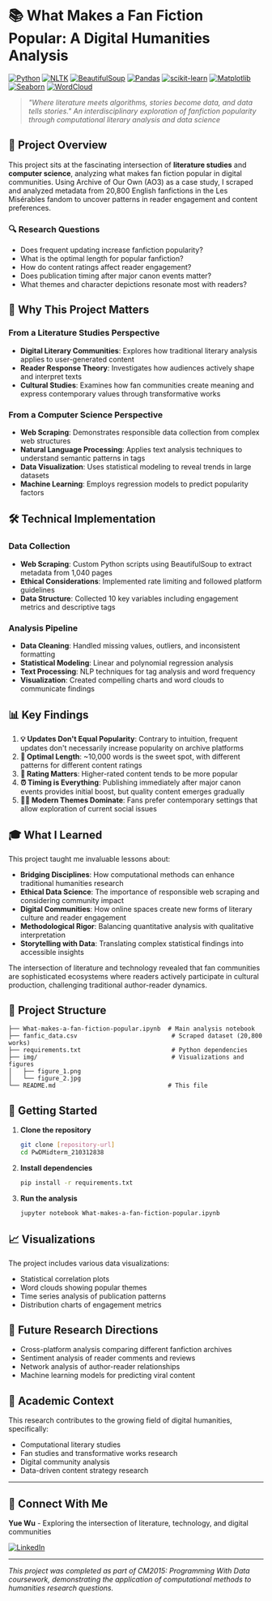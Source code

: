 # 📚 What Makes a Fan Fiction Popular: A Digital Humanities Analysis

[![Python](https://img.shields.io/badge/Python-3.8+-blue.svg)](https://python.org)
[![NLTK](https://img.shields.io/badge/NLTK-Natural%20Language%20Processing-purple.svg)](https://www.nltk.org/)
[![BeautifulSoup](https://img.shields.io/badge/BeautifulSoup-Web%20Scraping-yellow.svg)](https://beautiful-soup-4.readthedocs.io/)
[![Pandas](https://img.shields.io/badge/Pandas-Data%20Analysis-orange.svg)](https://pandas.pydata.org/)
[![scikit-learn](https://img.shields.io/badge/scikit--learn-Machine%20Learning-red.svg)](https://scikit-learn.org/)
[![Matplotlib](https://img.shields.io/badge/Matplotlib-Visualization-green.svg)](https://matplotlib.org/)
[![Seaborn](https://img.shields.io/badge/Seaborn-Statistical%20Plots-lightblue.svg)](https://seaborn.pydata.org/)
[![WordCloud](https://img.shields.io/badge/WordCloud-Text%20Visualization-teal.svg)](https://github.com/amueller/word_cloud)

> _"Where literature meets algorithms, stories become data, and data tells stories." An interdisciplinary exploration of fanfiction popularity through computational literary analysis and data science_

## 🎯 Project Overview

This project sits at the fascinating intersection of **literature studies** and **computer science**, analyzing what makes fan fiction popular in digital communities. Using Archive of Our Own (AO3) as a case study, I scraped and analyzed metadata from 20,800 English fanfictions in the Les Misérables fandom to uncover patterns in reader engagement and content preferences.

### 🔍 Research Questions

- Does frequent updating increase fanfiction popularity?
- What is the optimal length for popular fanfiction?
- How do content ratings affect reader engagement?
- Does publication timing after major canon events matter?
- What themes and character depictions resonate most with readers?

## 🌟 Why This Project Matters

### From a Literature Studies Perspective

- **Digital Literary Communities**: Explores how traditional literary analysis applies to user-generated content
- **Reader Response Theory**: Investigates how audiences actively shape and interpret texts
- **Cultural Studies**: Examines how fan communities create meaning and express contemporary values through transformative works

### From a Computer Science Perspective

- **Web Scraping**: Demonstrates responsible data collection from complex web structures
- **Natural Language Processing**: Applies text analysis techniques to understand semantic patterns in tags
- **Data Visualization**: Uses statistical modeling to reveal trends in large datasets
- **Machine Learning**: Employs regression models to predict popularity factors

## 🛠️ Technical Implementation

### Data Collection

- **Web Scraping**: Custom Python scripts using BeautifulSoup to extract metadata from 1,040 pages
- **Ethical Considerations**: Implemented rate limiting and followed platform guidelines
- **Data Structure**: Collected 10 key variables including engagement metrics and descriptive tags

### Analysis Pipeline

- **Data Cleaning**: Handled missing values, outliers, and inconsistent formatting
- **Statistical Modeling**: Linear and polynomial regression analysis
- **Text Processing**: NLP techniques for tag analysis and word frequency
- **Visualization**: Created compelling charts and word clouds to communicate findings

## 📊 Key Findings

1. **💡 Updates Don't Equal Popularity**: Contrary to intuition, frequent updates don't necessarily increase popularity on archive platforms
2. **📝 Optimal Length**: ~10,000 words is the sweet spot, with different patterns for different content ratings
3. **🔞 Rating Matters**: Higher-rated content tends to be more popular
4. **⏰ Timing is Everything**: Publishing immediately after major canon events provides initial boost, but quality content emerges gradually
5. **🏳️‍🌈 Modern Themes Dominate**: Fans prefer contemporary settings that allow exploration of current social issues

## 🎓 What I Learned

This project taught me invaluable lessons about:

- **Bridging Disciplines**: How computational methods can enhance traditional humanities research
- **Ethical Data Science**: The importance of responsible web scraping and considering community impact
- **Digital Communities**: How online spaces create new forms of literary culture and reader engagement
- **Methodological Rigor**: Balancing quantitative analysis with qualitative interpretation
- **Storytelling with Data**: Translating complex statistical findings into accessible insights

The intersection of literature and technology revealed that fan communities are sophisticated ecosystems where readers actively participate in cultural production, challenging traditional author-reader dynamics.

## 📁 Project Structure

```
├── What-makes-a-fan-fiction-popular.ipynb  # Main analysis notebook
├── fanfic_data.csv                          # Scraped dataset (20,800 works)
├── requirements.txt                         # Python dependencies
├── img/                                     # Visualizations and figures
│   ├── figure_1.png
│   └── figure_2.jpg
└── README.md                               # This file
```

## 🚀 Getting Started

1. **Clone the repository**

   ```bash
   git clone [repository-url]
   cd PwDMidterm_210312838
   ```

2. **Install dependencies**

   ```bash
   pip install -r requirements.txt
   ```

3. **Run the analysis**
   ```bash
   jupyter notebook What-makes-a-fan-fiction-popular.ipynb
   ```

## 📈 Visualizations

The project includes various data visualizations:

- Statistical correlation plots
- Word clouds showing popular themes
- Time series analysis of publication patterns
- Distribution charts of engagement metrics

## 🔬 Future Research Directions

- Cross-platform analysis comparing different fanfiction archives
- Sentiment analysis of reader comments and reviews
- Network analysis of author-reader relationships
- Machine learning models for predicting viral content

## 📝 Academic Context

This research contributes to the growing field of digital humanities, specifically:

- Computational literary studies
- Fan studies and transformative works research
- Digital community analysis
- Data-driven content strategy research

---

## 🤝 Connect With Me

**Yue Wu** - Exploring the intersection of literature, technology, and digital communities

[![LinkedIn](https://img.shields.io/badge/LinkedIn-Connect-blue.svg)](https://www.linkedin.com/in/yuewuxd/)

---

_This project was completed as part of CM2015: Programming With Data coursework, demonstrating the application of computational methods to humanities research questions._
